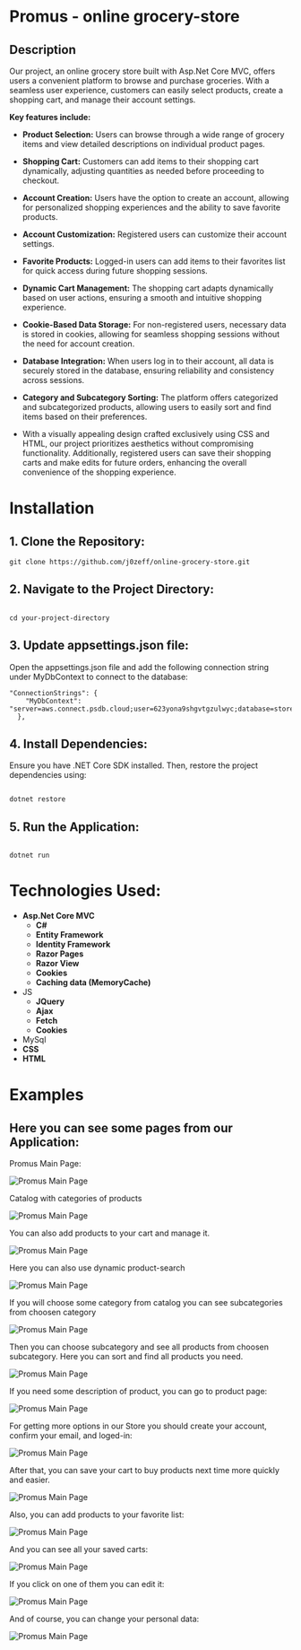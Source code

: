 # **Promus - online grocery-store**
## Description


Our project, an online grocery store built with Asp.Net Core MVC, offers users a convenient platform to browse and purchase groceries.
With a seamless user experience, customers can easily select products, create a shopping cart, and manage their account settings.

**Key features include:**

+ **Product Selection:** Users can browse through a wide range of grocery items and view detailed descriptions on individual product pages.

+ **Shopping Cart:** Customers can add items to their shopping cart dynamically, adjusting quantities as needed before proceeding to checkout.

+ **Account Creation:** Users have the option to create an account, allowing for personalized shopping experiences and the ability to save favorite products.

+ **Account Customization:** Registered users can customize their account settings.

+ **Favorite Products:** Logged-in users can add items to their favorites list for quick access during future shopping sessions.

+ **Dynamic Cart Management:** The shopping cart adapts dynamically based on user actions, ensuring a smooth and intuitive shopping experience.

+ **Cookie-Based Data Storage:** For non-registered users, necessary data is stored in cookies, allowing for seamless shopping sessions without the need for account creation.

+ **Database Integration:** When users log in to their account, all data is securely stored in the database, ensuring reliability and consistency across sessions.

+ **Category and Subcategory Sorting:** The platform offers categorized and subcategorized products, allowing users to easily sort and find items based on their preferences.

+ With a visually appealing design crafted exclusively using CSS and HTML, our project prioritizes aesthetics without compromising functionality. Additionally, registered users can save their shopping carts and make edits for future orders, enhancing the overall convenience of the shopping experience.

# Installation

## 1. Clone the Repository:
```
git clone https://github.com/j0zeff/online-grocery-store.git

```
## 2. Navigate to the Project Directory:
```

cd your-project-directory
```

## 3. Update appsettings.json file:
Open the appsettings.json file and add the following connection string under MyDbContext to connect to the database:
```
"ConnectionStrings": {
    "MyDbContext": "server=aws.connect.psdb.cloud;user=623yona9shgvtgzulwyc;database=storedb;port=3306;password=pscale_pw_zzHSSFXlFnGGy9RRgD4fns72kmAGMUbzI5BZ9hnVI0O;SslMode=VerifyFull"
  },
```

## 4. Install Dependencies:
Ensure you have .NET Core SDK installed. Then, restore the project dependencies using:
```

dotnet restore
```

## 5. Run the Application:
```

dotnet run
```

# Technologies Used:
+ **Asp.Net Core MVC**
  + **C#**
  + **Entity Framework**
  + **Identity Framework**
  + **Razor Pages**
  +  **Razor View**
  +  **Cookies**
  +  **Caching data (MemoryCache)**
+ JS
  + **JQuery**
  + **Ajax**
  + **Fetch**
  + **Cookies**
+ MySql
+ **CSS**
+ **HTML**


# Examples
## Here you can see some pages from our Application:
Promus Main Page:

![Promus Main Page](Project_images/mainPage.jpg)

Catalog with categories of products

![Promus Main Page](Project_images/mainPageCatalog.jpg)

You can also add products to your cart and manage it.

![Promus Main Page](Project_images/mainPageCart.jpg)

Here you can also use dynamic product-search

![Promus Main Page](Project_images/mainPageSearch.jpg) 

If you will choose some category from catalog you can see subcategories from choosen category

![Promus Main Page](Project_images/CategoriesPage.jpg)

Then you can choose subcategory and see all products from choosen subcategory.
Here you can sort and find all products you need.

![Promus Main Page](Project_images/ProductsPage.jpg)

If you need some description of product, you can go to product page:

![Promus Main Page](Project_images/ProductPage.jpg)

For getting more options in our Store you should create your account, confirm your email, and loged-in:

![Promus Main Page](Project_images/Registration.jpg) 

After that, you can save your cart to buy products next time more quickly and easier.

![Promus Main Page](Project_images/PersonalShelf.jpg) 

Also, you can add products to your favorite list:

![Promus Main Page](Project_images/UserFavoriteProducts.jpg) 

And you can see all your saved carts:

![Promus Main Page](Project_images/UserPersonalShelfs.jpg) 

If you click on one of them you can edit it:

![Promus Main Page](Project_images/UserPersonalShelfEditor.jpg) 

And of course, you can change your personal data:


![Promus Main Page](Project_images/UserSettings.jpg) 





